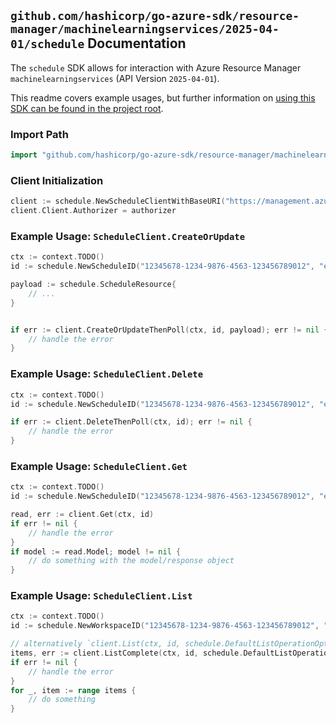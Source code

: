
## `github.com/hashicorp/go-azure-sdk/resource-manager/machinelearningservices/2025-04-01/schedule` Documentation

The `schedule` SDK allows for interaction with Azure Resource Manager `machinelearningservices` (API Version `2025-04-01`).

This readme covers example usages, but further information on [using this SDK can be found in the project root](https://github.com/hashicorp/go-azure-sdk/tree/main/docs).

### Import Path

```go
import "github.com/hashicorp/go-azure-sdk/resource-manager/machinelearningservices/2025-04-01/schedule"
```


### Client Initialization

```go
client := schedule.NewScheduleClientWithBaseURI("https://management.azure.com")
client.Client.Authorizer = authorizer
```


### Example Usage: `ScheduleClient.CreateOrUpdate`

```go
ctx := context.TODO()
id := schedule.NewScheduleID("12345678-1234-9876-4563-123456789012", "example-resource-group", "workspaceName", "scheduleName")

payload := schedule.ScheduleResource{
	// ...
}


if err := client.CreateOrUpdateThenPoll(ctx, id, payload); err != nil {
	// handle the error
}
```


### Example Usage: `ScheduleClient.Delete`

```go
ctx := context.TODO()
id := schedule.NewScheduleID("12345678-1234-9876-4563-123456789012", "example-resource-group", "workspaceName", "scheduleName")

if err := client.DeleteThenPoll(ctx, id); err != nil {
	// handle the error
}
```


### Example Usage: `ScheduleClient.Get`

```go
ctx := context.TODO()
id := schedule.NewScheduleID("12345678-1234-9876-4563-123456789012", "example-resource-group", "workspaceName", "scheduleName")

read, err := client.Get(ctx, id)
if err != nil {
	// handle the error
}
if model := read.Model; model != nil {
	// do something with the model/response object
}
```


### Example Usage: `ScheduleClient.List`

```go
ctx := context.TODO()
id := schedule.NewWorkspaceID("12345678-1234-9876-4563-123456789012", "example-resource-group", "workspaceName")

// alternatively `client.List(ctx, id, schedule.DefaultListOperationOptions())` can be used to do batched pagination
items, err := client.ListComplete(ctx, id, schedule.DefaultListOperationOptions())
if err != nil {
	// handle the error
}
for _, item := range items {
	// do something
}
```
